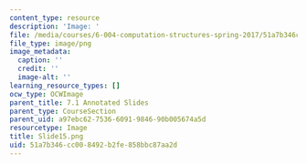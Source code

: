 ```yaml
---
content_type: resource
description: 'Image: '
file: /media/courses/6-004-computation-structures-spring-2017/51a7b346cc008492b2fe858bbc87aa2d_Slide15.png
file_type: image/png
image_metadata:
  caption: ''
  credit: ''
  image-alt: ''
learning_resource_types: []
ocw_type: OCWImage
parent_title: 7.1 Annotated Slides
parent_type: CourseSection
parent_uid: a97ebc62-7536-6091-9846-90b005674a5d
resourcetype: Image
title: Slide15.png
uid: 51a7b346-cc00-8492-b2fe-858bbc87aa2d
---
```

